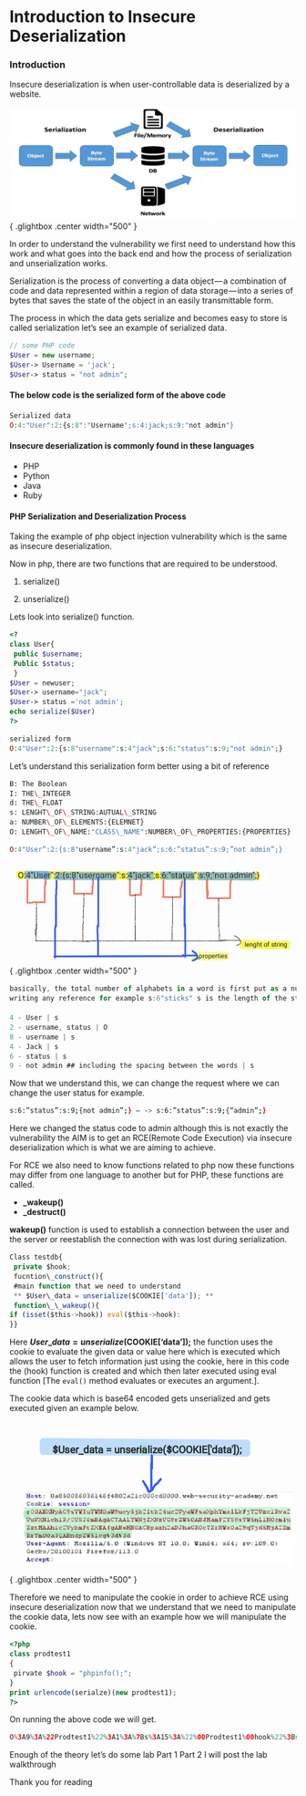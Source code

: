 
# Introduction to Insecure Deserialization

### Introduction

Insecure deserialization is when user-controllable data is deserialized by a website.

![Open Lightbox](../assets/id1.webp){ .glightbox .center width="500" }

In order to understand the vulnerability we first need to understand how this work and what goes into the back end and how the process of serialization and unserialization works.

Serialization is the process of converting a data object — a combination of code and data represented within a region of data storage — into a series of bytes that saves the state of the object in an easily transmittable form.

The process in which the data gets serialize and becomes easy to store is called serialization let’s see an example of serialized data.


```php linenums="1"
// some PHP code   
$User = new username;  
$User-> Username = 'jack';   
$User-> status = "not admin";
```
#### The below code is the serialized form of the above code


```php linenums="1"
Serialized data  
O:4:"User":2:{s:8":"Username";s:4:jack;s:9:"not admin"}
```
#### Insecure deserialization is commonly found in these languages

* PHP
* Python
* Java
* Ruby

#### PHP Serialization and Deserialization Process

Taking the example of php object injection vulnerability which is the same as insecure deserialization.

Now in php, there are two functions that are required to be understood.

1) serialize()

2) unserialize()

Lets look into serialize() function.

```php linenums="1"
<?  
class User{  
 public $username;  
 Public $status;  
 }  
$User = newuser;  
$User-> username="jack";  
$User-> status ='not admin';  
echo serialize($User)   
?> 
```

```php
serialized form  
O:4"User":2:{s:8"username":s:4"jack";s:6:"status":s:9;"not admin";}
```
Let’s understand this serialization form better using a bit of reference

```bash
B: The Boolean   
I: THE\_INTEGER  
d: THE\_FLOAT   
s: LENGHT\_OF\_STRING:AUTUAL\_STRING  
a: NUMBER\_OF\_ELEMENTS:{ELEMNET}  
O: LENGHT\_OF\_NAME:"CLASS\_NAME":NUMBER\_OF\_PROPERTIES:{PROPERTIES}
```

```php
O:4"User”:2:{s:8"username”:s:4"jack”;s:6:”status”:s:9;”not admin”;}
```

![Open Lightbox](../assets/id2.webp){ .glightbox .center width="500" }


```js linenums="1" hl_lines="4-9"
basically, the total number of alphabets in a word is first put as a number after   
writing any reference for example s:6"sticks" s is the length of the string  
   
4 - User | s  
2 - username, status | O  
8 - username | s  
4 - Jack | s  
6 - status | s  
9 - not admin ## including the spacing between the words | s 
```
Now that we understand this, we can change the request where we can change the user status for example.

```bash
s:6:”status”:s:9;{not admin”;} — -> s:6:”status”:s:9;{“admin”;}
```

Here we changed the status code to admin although this is not exactly the vulnerability the AIM is to get an RCE(Remote Code Execution) via insecure deserialization which is what we are aiming to achieve.

For RCE we also need to know functions related to php now these functions may differ from one language to another but for PHP, these functions are called.

* **\_wakeup()**
* **\_destruct()**

**wakeup()** function is used to establish a connection between the user and the server or reestablish the connection with was lost during serialization.


```js  linenums="1" hl_lines="4-7"
Class testdb{  
 private $hook;  
 fucntion\_construct(){  
 #main function that we need to understand   
 ** $User\_data = unserialize($COOKIE['data']); **  
 function\_\_wakeup(){  
if (isset($this->hook)) eval($this->hook):   
}}
```
Here **$User\_data = unserialize($COOKIE[‘data’]);** the function uses the cookie to evaluate the given data or value here which is executed which allows the user to fetch information just using the cookie, here in this code the (hook) function is created and which then later executed using eval function [The `eval()` method evaluates or executes an argument.].

The cookie data which is base64 encoded gets unserialized and gets executed given an example below.

![Open Lightbox](../assets/id3.webp){ .glightbox .center width="500" }

Therefore we need to manipulate the cookie in order to achieve RCE using insecure deserialization now that we understand that we need to manipulate the cookie data, lets now see with an example how we will manipulate the cookie.


```php linenums="1"
<?php  
class prodtest1  
{   
 pirvate $hook = "phpinfo();";  
}  
print urlencode(serialze)(new prodtest1);  
?>
```
On running the above code we will get.


```php linenums="1"
O%3A9%3A%22Prodtest1%22%3A1%3A%7Bs%3A15%3A%22%00Prodtest1%00hook%22%3Bs%3A10%3A%22phpinfo%28%29%3B%22%3B%7D
```

Enough of the theory let’s do some lab
Part 1
Part 2
I will post the lab walkthrough

Thank you for reading



